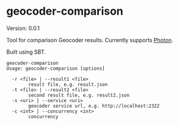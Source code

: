 # geocoder-comparison

Version: 0.0.1

Tool for comparison Geocoder results. Currently supports [Photon](https://github.com/komoot/photon).

Built using SBT.

```
geocoder-comparison
Usage: geocoder-comparison [options]

  -r <file> | --result1 <file>
        result file, e.g. result.json
  -t <file> | --result2 <file>
        second result file, e.g. result2.json
  -s <uri> | --service <uri>
        geocoder service url, e.g. http://localhost:2322
  -c <int> | --concurrency <int>
        concurrency
```
